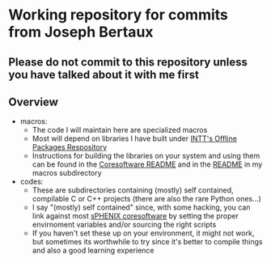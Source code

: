 # Working repository for commits from Joseph Bertaux
## Please do not commit to this repository unless you have talked about it with me first

## Overview
* macros:
	* The code I will maintain here are specialized macros
	* Most will depend on libraries I have built under [INTT's Offline Packages Respository](https://github.com/sPHENIX-Collaboration/coresoftware/tree/master/offline/packages/intt)
	* Instructions for building the libraries on your system and using them can be found in the [Coresoftware README](https://github.com/sPHENIX-Collaboration/coresoftware/blob/master/README.md) and in the [README](macros/README.md) in my macros subdirectory
* codes:
	* These are subdirectories containing (mostly) self contained, compilable C or C++ projects (there are also the rare Python ones...)
	* I say "(mostly) self contained" since, with some hacking, you can link against most [sPHENIX coresoftware](https://github.com/sPHENIX-Collaboration/coresoftware) by setting the proper envirnoment variables and/or sourcing the right scripts
	* If you haven't set these up on your environment, it might not work, but sometimes its worthwhile to try since it's better to compile things and also a good learning experience
